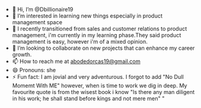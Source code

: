- 👋 Hi, I’m @Dbillionaire19
- 👀 I’m interested in learning new things especially in product management space
- 🌱 I recently transitioned from sales and customer relations to product management, i'm currently in my learning phase.They said product management is easy, however i'm of a mixed opinion.
- 💞️ I’m looking to collaborate on new projects that can enhance my career growth.
- 📫 How to reach me at abodedorcas19@gmail.com
- 😄 Pronouns: she
- ⚡ Fun fact: I am jovial and very adventurous. I forgot to add "No Dull Momemt With ME" however, when is time to work we dig in deep.
My favourite quote is from the wisest book i know "Is there any man diligent in his work; he shall stand before kings and not mere men" "
<!---
Dbillionaire19/Dbillionaire19 is a ✨ special ✨ repository because its `README.md` (this file) appears on your GitHub profile.
You can click the Preview link to take a look at your changes.
--->
